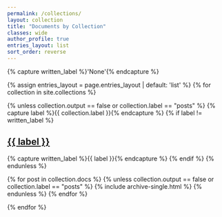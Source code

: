 ```yaml
---
permalink: /collections/
layout: collection
title: "Documents by Collection"
classes: wide
author_profile: true
entries_layout: list
sort_order: reverse
---
```

{% capture written_label %}'None'{% endcapture %}

<div>

{% assign entries_layout = page.entries_layout | default: 'list' %}
{% for collection in site.collections %}

  {% unless collection.output == false or collection.label == "posts" %}
    {% capture label %}{{ collection.label }}{% endcapture %}
    {% if label != written_label %}
      <a href="/{{ label }}/"><h2 id="{{ label | slugify }}" class="archive__subtitle">{{ label }} </h2></a>
      {% capture written_label %}{{ label }}{% endcapture %}
    {% endif %}
  {% endunless %}

  {% for post in collection.docs %}
    {% unless collection.output == false or collection.label == "posts" %}
      {% include archive-single.html  %}
    {% endunless %}
  {% endfor %}

{% endfor %}
</div>

